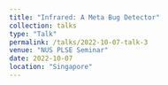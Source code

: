 ```yaml
---
title: "Infrared: A Meta Bug Detector"
collection: talks
type: "Talk"
permalink: /talks/2022-10-07-talk-3
venue: "NUS PLSE Seminar"
date: 2022-10-07
location: "Singapore"
---
```

